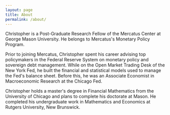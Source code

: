 ```yaml
---
layout: page
title: About
permalink: /about/
---
```


Christopher is a Post-Graduate Research Fellow of the Mercatus Center at George Mason University. He belongs to Mercatus's Monetary Policy Program.

[//]: # (He is also a doctoral student pursuing his J.D. from the Antonin Scalia School of Law [and/or Ph.D. from the Department of Economics].)

Prior to joining Mercatus, Christopher spent his career advising top policymakers in the Federal Reserve System on monetary policy and sovereign debt management. While on the Open Market Trading Desk of the New York Fed, he built the financial and statistical models used to manage the Fed's balance sheet. Before this, he was an Associate Economist in Macroeconomic Research at the Chicago Fed.

Christopher holds a master's degree in Financial Mathematics from the University of Chicago and plans to complete his doctorate at Mason. He completed his undergraduate work in Mathematics and Economics at Rutgers University, New Brunswick.

[//]: # (Add a signup for the email list and contact form [maybe shortwhale])